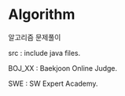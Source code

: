 # Algorithm
알고리즘 문제풀이

src : include java files.

BOJ_XX : Baekjoon Online Judge.

SWE : SW Expert Academy.

